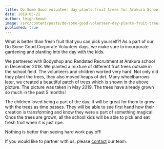 ```yaml
---
title: Do Some Good volunteer day plants fruit trees for Arakura School
date: 2019-05-21
author: leigh-keown
image: /src/content/posts/do-some-good-volunteer-day-plants-fruit-trees-for-arakura-school.jpg
published: true
---
```


What is better than fresh fruit that you can pick yourself?! As a part of our Do Some Good Corporate Volunteer days, we make sure to incorporate gardening and planting into the day with the kids.

We partnered with Bodyshop and Randstad Recruitment at Arakura school in December 2018. We planted a mixture of different fruit trees outside in the school field. The volunteers and children worked very hard. Not only did they plant the trees, they also moved heaps of dirt. Many wheelbarrows later, we created a beautiful patch of trees which is shown in the above picture. The picture was taken in May 2019. The trees have already grown so much in the past 5 months!

The children loved being a part of the day. It will be great for them to grow with the trees as time passes. They will be able to see first hand how their creation is transforming and know they were a part of something magical. Once the trees are grown, all the school kids will be able to pick and eat fresh fruit when it is just ripe.

Nothing is better than seeing hard work pay off!

If you would like to partner with us, please [contact](/sponsor-a-school) our team.